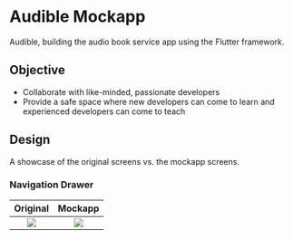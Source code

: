# Audible Mockapp

Audible, building the audio book service app using the Flutter framework.

## Objective

* Collaborate with like-minded, passionate developers
* Provide a safe space where new developers can come to learn and experienced developers can come to teach

## Design

A showcase of the original screens vs. the mockapp screens.

### Navigation Drawer

Original                   |  Mockapp
:-------------------------:|:-------------------------:
![](https://github.com/Jensen098/audible-mockapp/blob/master/screenshots/original/navigation-drawer.jpg) | ![](https://github.com/Jensen098/audible-mockapp/blob/master/screenshots/mockapp/navigation-drawer.jpg)
